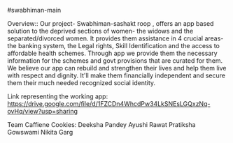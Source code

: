 #swabhiman-main

Overview::
Our project- Swabhiman-sashakt roop , offers an app based solution to the deprived sections of women- the widows and the separated/divorced women. It provides them assistance in 4 crucial areas- the banking system, the Legal rights, Skill Identification and the access to affordable health schemes. Through  app we provide them the necessary information for the  schemes and govt provisions that are curated for them. We believe our app can rebuild and strengthen their lives and help them live with respect and dignity. It'll make them financially independent and secure them their much needed recognized social identity.

Link representing the working app:
https://drive.google.com/file/d/1FZCDn4WhcdPw34LkSNEsLGQxzNq-ovHq/view?usp=sharing

Team Caffiene Cookies:
Deeksha Pandey
Ayushi Rawat 
Pratiksha Gowswami
Nikita Garg
 
